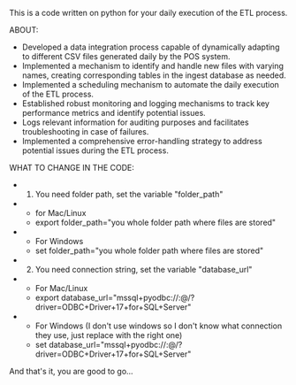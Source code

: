 This is a code written on python for your daily execution of the ETL process.

ABOUT:
- Developed a data integration process capable of dynamically adapting to different CSV files generated daily by the POS system.
- Implemented a mechanism to identify and handle new files with varying names, creating corresponding tables in the ingest database as needed.
- Implemented a scheduling mechanism to automate the daily execution of the ETL process.
- Established robust monitoring and logging mechanisms to track key performance metrics and identify potential issues.
-	Logs relevant information for auditing purposes and facilitates troubleshooting in case of failures.
- Implemented a comprehensive error-handling strategy to address potential issues during the ETL process.

WHAT TO CHANGE IN THE CODE:
- 1. You need folder path, set the variable "folder_path" 
- - for Mac/Linux
  - export folder_path="you whole folder path where files are stored"
- - For Windows
  - set folder_path="you whole folder path where files are stored"

- 2. You need connection string, set the variable "database_url"
- - For Mac/Linux
  - export database_url="mssql+pyodbc://<username>:<password>@<server-name>/<database-name>?driver=ODBC+Driver+17+for+SQL+Server"
- - For Windows (I don't use windows so I don't know what connection they use, just replace with the right one)
  - set database_url="mssql+pyodbc://<username>:<password>@<server-name>/<database-name>?driver=ODBC+Driver+17+for+SQL+Server"

And that's it, you are good to go...
